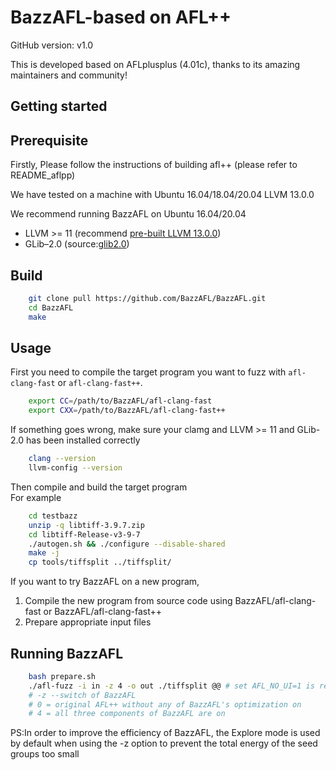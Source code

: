 # BazzAFL-based on AFL++
GitHub version: v1.0

This is developed based on AFLplusplus (4.01c), thanks to its amazing maintainers and community!
  
## Getting started

## Prerequisite
Firstly, Please follow the instructions of building afl++  (please refer to README_aflpp) <br/>

We have tested on a machine with Ubuntu 16.04/18.04/20.04 LLVM 13.0.0 <br/>

We recommend running BazzAFL on Ubuntu 16.04/20.04
- LLVM >= 11 (recommend [pre-built LLVM 13.0.0](https://github.com/llvm/llvm-project/releases/tag/llvmorg-13.0.0))
- GLib–2.0 (source:[glib2.0](https://gitlab.gnome.org/GNOME/glib/))

## Build
```bash
    git clone pull https://github.com/BazzAFL/BazzAFL.git
    cd BazzAFL
    make 
```
## Usage
First you need to compile the target program you want to fuzz with `afl-clang-fast` or `afl-clang-fast++`.<br/>

```bash
    export CC=/path/to/BazzAFL/afl-clang-fast
    export CXX=/path/to/BazzAFL/afl-clang-fast++
```
If something goes wrong, make sure your clamg and LLVM >= 11 and GLib-2.0 has been installed correctly

```bash
    clang --version
    llvm-config --version
```

Then compile and build the target program <br/>
For example
```bash
    cd testbazz
    unzip -q libtiff-3.9.7.zip
    cd libtiff-Release-v3-9-7
    ./autogen.sh && ./configure --disable-shared
    make -j
    cp tools/tiffsplit ../tiffsplit/    
```
If you want to try BazzAFL on a new program, 
1. Compile the new program from source code using BazzAFL/afl-clang-fast or BazzAFL/afl-clang-fast++
2. Prepare appropriate input files


## Running BazzAFL

```bash
    bash prepare.sh
    ./afl-fuzz -i in -z 4 -o out ./tiffsplit @@ # set AFL_NO_UI=1 is recommended
    # -z --switch of BazzAFL
    # 0 = original AFL++ without any of BazzAFL's optimization on
    # 4 = all three components of BazzAFL are on 
```
PS:In order to improve the efficiency of BazzAFL, the Explore mode is used by default when using the -z option to prevent the total energy of the seed groups too small

